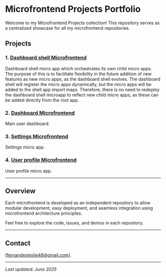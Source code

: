 # Microfrontend Projects Portfolio

Welcome to my Microfrontend Projects collection! This repository serves as a centralized showcase for all my microfrontend repositories.

## Projects

### 1. [Dashboard shell Microfrontend](https://github.com/leslie628/dashboard-shell)  
Dashboard shell micro app which orchestrates its own child micro apps. The purpose of this is to facilitate flexibility in the future addition of new features as new micro apps, as the dashboard shell evolves. The dashboard shell will register the micro apps dynamically, but the micro apps will be added to the shell app import maps. Therefore, there is no need to redeploy the dashboard shell microapp to reflect new child micro apps, as these can be added directly from the root app.

### 2. [Dashboard Microfrontend](https://github.com/leslie628/dashboard-app)  
Main user dashboard.

### 3. [Settings Microfrontend](https://github.com/leslie628/settings-app)  
Settings micro app.

### 4. [User profile Microfrontend](https://github.com/leslie628/user-profile)  
User profile micro app.

---

## Overview

Each microfrontend is developed as an independent repository to allow modular development, easy deployment, and seamless integration using microfrontend architecture principles.

Feel free to explore the code, issues, and demos in each repository.

---

## Contact

[fernandesleslie48@gmail.com].

---

*Last updated: June 2025*
